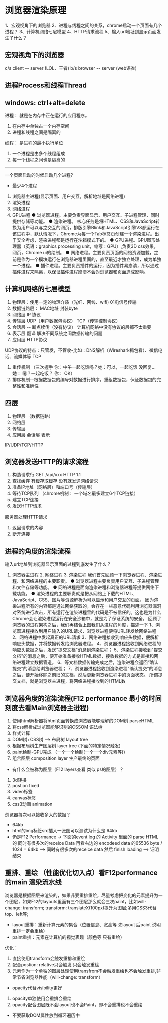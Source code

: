 # 浏览器渲染原理
1、宏观视角下的浏览器
2、进程与线程之间的关系，chrome启动一个页面有几个进程？
3、计算机网络七层模型
4、HTTP请求流程
5、输入url地址到显示页面发生了什么？

## 宏观视角下的浏览器
c/s client -- server (LOL、王者)
b/s browser -- server (web语雀)

## 进程Process和线程Thread
windows: ctrl+alt+delete
---------
进程： 就是在内存中正在运行的应用程序。
1. 在内存中单独占一个内存空间
2. 进程和线程之间是隔离的

线程： 是进程的最小执行单位
1. 一个进程是由多个线程组成
2. 每一个线程之间也是隔离的
----------
一个页面启动的时候启动几个进程?
* 最少4个进程
1. 浏览器主进程(显示页面、用户交互，解析地址是网络进程)
2. 渲染进程
3. 网络进程
4. GPU进程
● 浏览器进程。主要负责界面显示、用户交互、子进程管理、同时提供存储等功能。
● 渲染进程。 核心任务是将HTML、CSS和JavaScript转换为用户可以与之交互的网页，排版引擎Blink和JavaScript引擎V8都运行在该进程中，默认情况下，Chrome为每一个Tab标签页创建一个渲染进程。出于安全考虑，渲染进程都是运行在沙箱模式下的。
● GPU进程。GPU图形处理器（英语：graphics processing unit，缩写：GPU）,负责3D css效果，网页，Chrome ui的绘制。
● 网络进程。主要负责页面的网络资源加载，之前是作为一个模块运行在浏览器进程里面的，直至最近才独立处理，成为单独一个进程。
● 插件进程。主要负责插件的运行，因为插件易崩溃，所以通过插件进程来隔离，以保证插件进程崩溃不会对浏览器和页面造成影响。

## 计算机网络的七层模型
1. 物理层：使用一定的物理介质（光纤、网线、wifi) 01电信号传输
2. 数据链路层： MAC地址  封装byte
3. 网络层 IP 协议
4. 传输层 UDP（用户数据包协议） TCP（传输控制协议）
5. 会话层 -- 断点续传（没有协议） 计算机网络中没有协议的层都不太重要
6. 表示层 翻译 解决不同系统之间数据传输的问题
7. 应用层 HTTP协议

UDP协议的特点：只管发，不管收-比如：DNS解析（Wireshark抓包看）、微信电话、流媒体等
TCP
1. 重传机制 （三次握手 你：中午一起吃饭吗？她：可以，一起吃饭 没回复... 她： 嗯？一起吃饭？ 你： OK）
2. 排序机制--根据数据包的编号对数据进行排序，重组数据包，保证数据包的完整性和准确性

## 四层
1. 物理层 （数据链路）
2. 网络层
3. 传输层
4. 应用层 会话层 表示

IP/UDP/TCP/HTTP

## 浏览器发送HTTP的请求流程
1. 构造请求行
GET /api/xxx HTTP 1.1
2. 查找缓存  有缓存取缓存 没有就发送网络请求
3. 准备IP地址（网络层）和端口号（传输层）
4. 等待TCP队列  （chrome机制： 一个域名最多建立6个TCP链接）
5. 建立TCP连接
6. 发送HTTP请求

服务器处理HTTP请求
1. 返回请求的内容
2. 断开连接

## 进程的角度的渲染流程
输入url地址到浏览器显示页面的过程到底发生了什么？
1. 浏览器主进程 2. 网络进程 3. 渲染进程
我们首先回顾一下浏览器进程、渲染进程、和网络进程的主要职责。
● 浏览器进程主要负责用户交互、子进程管理和文件存储等功能。
● 网络进程是面向渲染进程和浏览器进程等提供网络下载功能。
● 渲染进程的主要职责就是把从网络上下载的HTML、JavaScript、CSS、图片等资源解析为可以显示和用户交互的页面。 因为渲染进程所有的内容都是通过网络获取的，会存在一些恶意代码利用浏览器漏洞对系统进行攻击，所有运行在渲染进程里的代码是不被信任的。这也是为什么Chrome会让渲染进程运行在安全沙箱中，就是为了保证系统的安全。
回顾了浏览器的进程架构之后，我们再结合上图我们从进程的角度，描述一下
1、浏览器进程接收到用户输入的URL请求，浏览器进程便将URL转发给网络进程
2、网络进程中发起真正的URL请求
3、网络进程接收到响应头数据，便解析响应头数据，并将数据转发给浏览器进程。
4、浏览器进程接收到网络进程的响应头数据之后，发送"提交文档"消息到渲染进程；
5、渲染进程接收到"提交文档"的消息之后，便开始准备接收HTML数据，接收数据的方式是直接和网络进程建立数据管道。
6、等文档数据传输完成之后，渲染进程会返回“确认提交”的消息给浏览器进程；
7、浏览器进程接收到渲染进程"确认提交"的消息之后，便开始移除之前旧的文档，然后更新浏览器进程中的页面状态。
所谓提交文档，就是浏览器主进程，将网络进程接收到的HTML数

## 浏览器角度的渲染流程(F12 performance 最小的时间刻度去看Main浏览器主进程)
1. 使用html解析器将html页面转换成浏览器能够理解的DOM树 parseHTML
2. 将css解析成浏览器能够识别的CSSOM 语法树
3. 样式计算
4. DOM树+CSS树 --> 布局树 layout tree
5. 根据布局树生产图层树 layer tree (下面的特定情况触发)
6. paint绘制-GPU完成 （一个一个绘制(一个一个div元素等)）
7. 组合图层 composition layer 生产最终的页面

* 有什么会被称为图层（F12 layers查看 类似 ps的图层）？
1. 3d转换
2. postion fixed
3. video标签
4. canvas标签
5. css3动画 animation

浏览器每次可以接收多大的数据？
* 64kb 
* html的img标签src插入一张图可以测试为什么是 64kb
* 仍是F12 Performance -> 下面的event log 的 Activity 里面的 parse HTML 的 同时有很多次的receice Data 再看右边的 encodeed data 的65536 byte / 1024 = 64kb --> 同时有很多次的receice data 然后 finish loading --> 证明结束
## 重排、重绘 （性能优化切入点）看F12performance的main 渲染流水线
浏览器是根据图层来渲染的，如果非要重排重绘，尽量考虑把变化的元素提升为一个图层，如果F12的layouts里面有三个图层那么就会三次paint，比如will-change: transform; transform: translateX(100px)提升为图层;多用CSS3代替top、left等;

* layout重排：重新计算元素的集合（位置信息、宽高等 先layout 后paint 说明重排一定会重绘）
* paint重排：元素在计算机的视觉表现（颜色等 只有重绘）

优化：
1. 直接使用transform会触发重排和重绘
2. 配合postion: relative只会触发 只会触发重绘
3. 元素作为一个单独的图层处理使用transfrom不会触发重绘也不会触发重排,非常节省浏览器性能（will-change: transform）

* opacity代替visibility更好
1. opacity单独使用会重排会重绘
2. opacity配合图层既不会layout也不会Paint，即不会重排也不会重绘

* 不要获取DOM属性放到循环遍历中